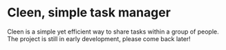 # Cleen, simple task manager

Cleen is a simple yet efficient way to share tasks within a group of people.
The project is still in early development, please come back later!
